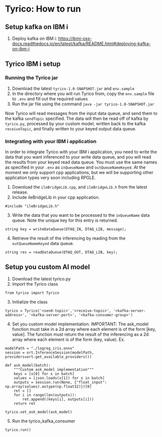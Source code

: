 # Tyrico: How to run 


## Setup kafka on IBM i
1. Deploy kafka on IBM i: https://ibmi-oss-docs.readthedocs.io/en/latest/kafka/README.html#deploying-kafka-on-ibm-i

## Tyrico IBM i setup

### Running the Tyrico jar
1. Download the latest `tyrico-1.0-SNAPSHOT.jar` and `env.sample`
2. In the directory where you will run Tyrico from, copy the `env.sample` file to `.env` and fill out the required values
3. Run the jar file using the command
```java -jar tyrico-1.0-SNAPSHOT.jar```

Now Tyrico will read messages from the input data queue, and send them to the kafka `sendTopic` specified. The data will then be read off of kafka by `tyrico.py`, processed by your custom model, written back to the kafka `receiveTopic`, and finally written to your keyed output data queue.

### Integrating with your IBM i application
In order to integrate Tyrico with your IBM i application, you need to write the data that you want inferenced to
your write data queue, and you will read the results from your keyed read data queue. You must use the same names as specified in
your `.env` as `inQueueName` and `outQueueNameKeyed`. At the moment we only support cpp applications, but we will be supporting 
other application types very soon including RPGLE. 

1. Download the `ileBridgeLib.cpp`, and `ileBridgeLib.h` from the latest release.
2. Include ileBridgeLib in your cpp application.
```
#include "ileBridgeLib.h"
```
3. Write the data that you want to be processed to the `inQueueName` data queue. Note the unique key for this entry
is returned.
```
string key = writeDataQueue(DTAQ_IN, DTAQ_LIB, message);
```
4. Retrieve the result of the inferencing by reading from the `outQueueNameKeyed` data queue.
```
string res = readDataQueue(DTAQ_OUT, DTAQ_LIB, key);
```

## Setup you custom AI model

1. Download the latest tyrico.py
2. Import the Tyrico class
```
from tyrico import Tyrico
```
3. Initialize the class
```
tyrico = Tyrico('<send-topic>','<receive-topic>', '<kafka-server-address>', '<kafka-server-port>', '<kafka-consumer-group>')
```
4. Set you custom model implementation. IMPORTANT: The ask_model function must take in a 2d array where 
each element is of the form [key, value]. The function must return the result of the inferencing as a 2d array
where each element is of the form (key, value). Ex.
```
modelPath = "./logreg_iris.onnx"
session = ort.InferenceSession(modelPath, providers=ort.get_available_providers())

def ask_model(batch):
    """Custom ask_model implementation"""
    keys = [x[0] for x in batch]
    values = [json.loads(x[1]) for x in batch]
    outputs = session.run(None, {"float_input": np.array(values).astype(np.float32)})[0]
    ret = []
    for i in range(len(outputs)):
        ret.append((keys[i], outputs[i]))
    return ret

tyrico.set_ask_model(ask_model)
```
5. Run the tyrico_kafka_consumer
```
tyrico.run()
```
